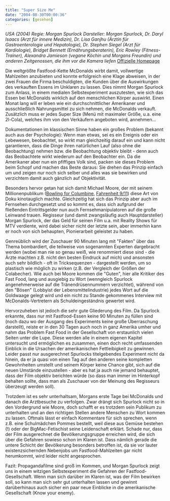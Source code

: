 ```yaml
---
title: "Super Size Me"
date: "2004-08-30T00:00:36"
categories: [gesehen]
---
```


*USA (2004)
Regie: Morgan Spurlock
Darsteller: Morgan Spurlock, Dr. Daryl Isaacs (Arzt für innere Medizin), Dr. Lisa Ganjhu (Ärztin für Gastroenterologie und Hepatologie), Dr. Stephen Siegel (Arzt für Kardiologie), Bridget Bennett (Ernährungsberaterin), Eric Rowley (Fitness-Trainer), Alexandra Jamieson (vegane Köchin und Morgans Freundin) und anderen Zeitgenossen, die ihm vor die Kamera liefen*
[Offizielle Homepage](http://www.super-size-me.de/)

Die weltgrößte Fastfood-Kette McDonalds wirbt damit, vollwertige Mahlzeiten anzubieten und konnte erfolgreich eine Klage abweisen, in der zwei Frauen die Firma beschuldigten, die Kunden über die Auswirkungen des verkauften Essens im Unklaren zu lassen. Dies nimmt Morgan Spurlock zum Anlass, in einem medialen Selbstexperiment auszutesten, wie sich das Essen bei McDonalds wirklich auf den menschlichen Körper auswirkt. Einen Monat lang will er leben wie ein durchschnittlicher Amerikaner und ausschließlich Nahrungsmittel zu sich nehmen, die McDonalds verkauft. Zusätzlich muss er jedes Super Size (Menü mit maximaler Größe, u.a. eine 2l-Cola), welches ihm von den Verkäufern angeboten wird, annehmen...

Dokumentationen im klassischen Sinne haben ein großes Problem (bekannt auch aus der Psychologie): Wenn man etwas, sei es ein Ereignis oder ein Lebewesen, beobachtet, so wirkt man gleichzeitig darauf ein und kann nicht garantieren, dass die Dinge ihren natürlichen Lauf (also ohne die Beobachtung) nehmen bzw. die Beobachtung objektiv bleibt - denn auch das Beobachtete wirkt wiederum auf den Beobachter ein. Da die Amerikaner aber nun ein pfiffiges Volk sind, packen sie dieses Problem beim Schopf und machen das Beste daraus: Sie drehen das Prinzip einfach um und zeigen nur noch sich selber und alles was sie bewirken und verzichtem damit auch gänzlich auf Objektivität.

Besonders hervor getan hat sich damit Michael Moore, der mit seinem Millionenpublikum ([Bowling for Columbine](/2003/06/16/bowling-for-columbine/), [Fahrenheit 9/11](/2004/08/03/fahrenheit-911/)) diese Art von Doku kinotauglich machte. Gleichzeitig hat sich das Prinzip aber auch im Fernsehen durchgesetzt und so kommt es, dass sich aufgrund der fließenden Eintrittsgelder nun auch Fernsehmanipulatoren auf die große Leinwand trauen. Regisseur (und damit zwangsläufig auch Hauptdarsteller) Morgan Spurlock, der das Geld für seinen Film u.a. mit Reality Shows für MTV verdiente, wird dabei sicher nicht der letzte sein, aber immerhin kann er noch von sich behaupten, Pionierarbeit geleistet zu haben.

Genreüblich wird der Zuschauer 90 Minuten lang mit "Fakten" über das Thema bombardiert, die teilweise von sogenannten Experten dargebracht werden (wobei man nie so genau weiß, wie renommiert diese sind - die Ärzte machten z.B. nicht den besten Eindruck auf mich) und ansonsten auch sehr bildlich - oft in Tricksequenzen - dargestellt werden, um so plastisch wie möglich zu wirken (z.B. der Vergleich der Größen der Colabecher). Wie auch bei Moore kommen die "Guten", hier alle Kritiker des Fast Food, lang und ausgiebig zu Wort (wenngleich Spurlock angenehmerweise auf die Tränendrüsennummern verzichtet), während von den "Bösen" (Lobbyist der Lebensmittelindustrie) jedes Wort auf die Goldwaage gelegt wird und ein nicht zu Stande gekommenes Interview mit McDonalds-Vertretern als Schuldeingeständnis gewertet wird.

Hervorzuheben ist jedoch die sehr gute Gliederung des Film. Da Spurlock erkannte, dass nur mit Fastfood-Essen keine 90 Minuten zu füllen sind (noch dazu wo der Ausgang des Experiments keine große Überraschung darstellt), reiste er in den 30 Tagen auch noch in ganz Amerika umher und nahm das Problem Fast Food in der Gesellschaft von erstaunlich vielen Seiten unter die Lupe. Diese werden alle in einem eigenen Kapitel untersucht und ermöglichen es zusammen, einen doch recht umfassenden Einblick in die Ursachen der amerikanischen Fettleibigkeit zu gewinnen. Leider passt nur ausgerechnet Spurlocks titelgebendes Experiment nicht da hinein, da er ja quasi von einen Tag auf den anderen seine kompletten Gewohnheiten umstellt und seinem Körper keine Chance gibt, sich auf die neuen Umstände einzustellen - aber es hat ja auch nie jemand behauptet, dass der Film objektiv berichten würde (so dass man immer im Hinterkopf behalten sollte, dass man als Zuschauer von der Meinung des Regisseurs überzeugt werden soll).

Trotzdem ist es sehr unterhaltsam, Morgans erste Tage bei McDonalds und danach die Arztbesuche zu verfolgen. Zwar drängt sich Spurlock nicht so in den Vordergrund wie Moore, doch schafft er es trotzdem sein Publikum zu unterhalten und an den richtigen Stellen andere Menschen zu Wort kommen zu lassen. Oftmals lässt er einfach Kommentare für sich sprechen, wenn z.B. eine Schulmädchen Pommes bestellt, weil diese aus Gemüse bestehen (!) oder der BigMac-Fetischist seine Leidenschaft erklärt. Schade nur, dass der Film ausgerechnet die Bevölkerungsgruppe erreichen wird, die sich über die Gefahren sowieso schon im Klaren ist. Dass nämlich gerade die untere Schicht der Bevölkerung besonders betroffen ist, da sie vor lauter existenzsichernden Nebenjobs um Fastfood-Mahlzeiten gar nicht herumkommt, wird leider nicht angesprochen. 

Fazit: Propagandafilme sind groß im Kommen, und Morgan Spurlock zeigt uns in einem witzigen Selbstexperiment die Gefahren der Fastfood-Gesellschaft. Wenn man sich darüber im Klaren ist, was der Film bewirken soll, so kann man sich sehr gut unterhalten lassen und gewinnt darüberhinaus auch sicher ein paar neue Einblicke in die amerikanische Gesellschaft (Know your enemy).
